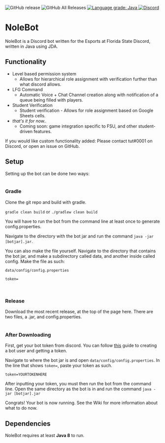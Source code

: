 [fsu-invite]: https://discord.gg/xgJH9uk
[lgtm]: https://lgtm.com/projects/g/Excaliburns/NoleBot/context:java

![GitHub release](https://img.shields.io/github/release/excaliburns/nolebot.svg)
![GitHub All Releases](https://img.shields.io/github/downloads/excaliburns/nolebot/total.svg)
[ ![Language grade: Java](https://img.shields.io/lgtm/grade/java/g/Excaliburns/NoleBot.svg?logo=lgtm&logoWidth=18) ][lgtm]
[ ![Discord](https://discordapp.com/api/guilds/138481681630887936/widget.png) ][fsu-invite]

# NoleBot
NoleBot is a Discord bot written for the Esports at Florida State Discord, written in Java using JDA.

## Functionality

* Level based permission system
  * Allows for hierarchical role assignment with verification further than what discord allows.
* LFG Command
  * Automatic Voice + Chat Channel creation along with notification of a queue being filled with players.
* Student Verification
  * Student verification - Allows for role assignment based on Google Sheets cells.
* *that's it for now..*
  * Coming soon: game integration specific to FSU, and other student-driven features.

If you would like custom functionality added: Please contact tut#0001 on Discord, or open an issue on GitHub.

## Setup
Setting up the bot can be done two ways:
<br><br>

### Gradle
Clone the git repo and build with gradle.

`gradle clean build`
or
`./gradlew clean build`


You will have to run the bot from the command line at least once to generate config.properties. 

Navigate to the directory with the bot jar and run the command `java -jar [botjar].jar`.

You can also make the file yourself. Navigate to the directory that contains the bot jar, and make a subdirectory called data, and another inside called config. Make the file as such:

`data/config/config.properties`
```
token=
```

<br>

### Release
Download the most recent release, at the top of the page here.
There are two files, a .jar, and config.properties.
<br><br>
### After Downloading
First, get your bot token from discord. You can follow [this](https://github.com/reactiflux/discord-irc/wiki/Creating-a-discord-bot-&-getting-a-token) guide to creating a bot user and getting a token.

Navigate to where the bot jar is and open `data/config/config.properties`. In the line that shows `token=`, paste your token as such.

`token=YOURTOKENHERE`

After inputting your token, you must then run the bot from the command line.
Open the same directory as the bot is in and run the command `java -jar [botjar].jar`

Congrats! Your bot is now running. See the Wiki for more information about what to do now.

## Dependencies
NoleBot requires at least **Java 8** to run.
